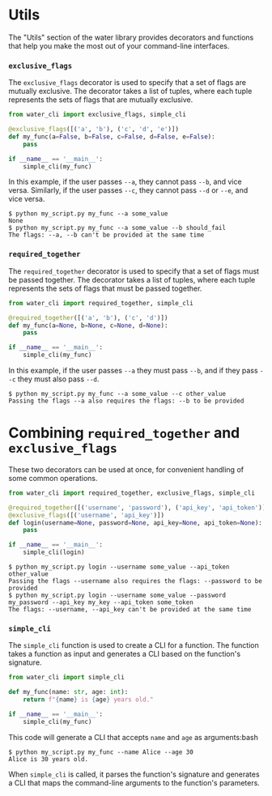 # Utils

The "Utils" section of the water library provides decorators and functions that help you make the most out of your command-line interfaces.

### `exclusive_flags`

The `exclusive_flags` decorator is used to specify that a set of flags are mutually exclusive. The decorator takes a list of tuples, where each tuple represents the sets of flags that are mutually exclusive.

```python
from water_cli import exclusive_flags, simple_cli

@exclusive_flags([('a', 'b'), ('c', 'd', 'e')])
def my_func(a=False, b=False, c=False, d=False, e=False):
    pass

if __name__ == '__main__':
    simple_cli(my_func)
```

In this example, if the user passes `--a`, they cannot pass `--b`, and vice versa. Similarly, if the user passes `--c`, they cannot pass `--d` or `--e`, and vice versa.

```run_example
$ python my_script.py my_func --a some_value
None
$ python my_script.py my_func --a some_value --b should_fail
The flags: --a, --b can't be provided at the same time
```

### `required_together`

The `required_together` decorator is used to specify that a set of flags must be passed together. The decorator takes a list of tuples, where each tuple represents the sets of flags that must be passed together.
```python
from water_cli import required_together, simple_cli

@required_together([('a', 'b'), ('c', 'd')])
def my_func(a=None, b=None, c=None, d=None):
    pass

if __name__ == '__main__':
    simple_cli(my_func)
```

In this example, if the user passes `--a` they must pass `--b`, and if they pass `--c` they must also pass `--d`.

```run_example
$ python my_script.py my_func --a some_value --c other_value
Passing the flags --a also requires the flags: --b to be provided
```

# Combining `required_together` and `exclusive_flags`

These two decorators can be used at once, for convenient handling of some common operations.

```python
from water_cli import required_together, exclusive_flags, simple_cli

@required_together([('username', 'password'), ('api_key', 'api_token')])
@exclusive_flags([('username', 'api_key')])
def login(username=None, password=None, api_key=None, api_token=None):
    pass

if __name__ == '__main__':
    simple_cli(login)

```

```run_example
$ python my_script.py login --username some_value --api_token other_value
Passing the flags --username also requires the flags: --password to be provided
$ python my_script.py login --username some_value --password my_password --api_key my_key --api_token some_token
The flags: --username, --api_key can't be provided at the same time
```


### `simple_cli`

The `simple_cli` function is used to create a CLI for a function. The function takes a function as input and generates a CLI based on the function's signature.

```python
from water_cli import simple_cli

def my_func(name: str, age: int):
    return f"{name} is {age} years old."

if __name__ == '__main__':
    simple_cli(my_func)
```

This code will generate a CLI that accepts `name` and `age` as arguments:bash
```run_example
$ python my_script.py my_func --name Alice --age 30
Alice is 30 years old.
```

When `simple_cli` is called, it parses the function's signature and generates a CLI that maps the command-line arguments to the function's parameters.
